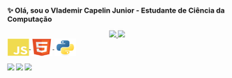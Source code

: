 ### <b> ✨ Olá, sou o Vlademir Capelin Junior - Estudante de Ciência da Computação </b>
<div align="center">
  <a href="https://github.com/rafaballerini">
  <img height="150em" src="https://github-readme-stats.vercel.app/api?username=VlademirCapelinJunior&show_icons=true&theme=dracula&include_all_commits=true&count_private=true"/>
  <img height="150em" src="https://github-readme-stats.vercel.app/api/top-langs/?username=VlademirCapelinJunior&layout=compact&langs_count=7&theme=dracula"/>
</div>

  </div>
  <img align="center" alt="Rafa-Js" height="40" width="50" src="https://raw.githubusercontent.com/devicons/devicon/master/icons/javascript/javascript-plain.svg">
  <img align="center" alt="Rafa-HTML" height=40" width="50" src="https://raw.githubusercontent.com/devicons/devicon/master/icons/html5/html5-original.svg"> 
  <img align="center" alt="Rafa-Python" height=40" width="50" src="https://raw.githubusercontent.com/devicons/devicon/master/icons/python/python-original.svg"> 
  </div>
  </br>
 </br>
 </div>
  <a href="https://www.linkedin.com/in/vlademir-capelin-junior-04688724a/" target="_blank"><img src="https://img.shields.io/badge/-LinkedIn-%230077B5?style=for-the-badge&logo=linkedin&logoColor=white" target="_blank"></a> 
  <a href="https://instagram.com/capelin.junior" target="_blank"><img src="https://img.shields.io/badge/-Instagram-%23E4405F?style=for-the-badge&logo=instagram&logoColor=white" target="_blank"></a>
   <a href = "mailto:vlademircapelinjunior@gmail.com"><img src="https://img.shields.io/badge/-Gmail-%23333?style=for-the-badge&logo=gmail&logoColor=white" target="_blank"></a>
   </div>
